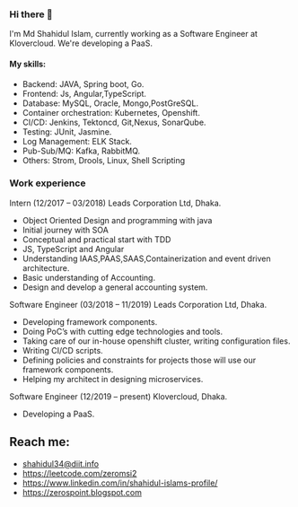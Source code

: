 ### Hi there 👋
I'm Md Shahidul Islam, currently working as a Software Engineer at Klovercloud. We're developing a PaaS.

#### My skills:
- Backend: JAVA, Spring boot, Go.
- Frontend: Js, Angular,TypeScript.
- Database: MySQL, Oracle, Mongo,PostGreSQL.
- Container orchestration: Kubernetes, Openshift.
- CI/CD: Jenkins, Tektoncd, Git,Nexus, SonarQube.
- Testing: JUnit, Jasmine.
- Log Management: ELK Stack.
- Pub-Sub/MQ: Kafka, RabbitMQ.
- Others: Strom, Drools, Linux, Shell Scripting

### Work experience 
Intern (12/2017 – 03/2018)
Leads Corporation Ltd, Dhaka.
- Object Oriented Design and programming with
java
- Initial journey with SOA
- Conceptual and practical start with TDD
- JS, TypeScript and Angular
- Understanding IAAS,PAAS,SAAS,Containerization
and event driven architecture.
- Basic understanding of Accounting.
- Design and develop a general accounting system.

Software Engineer (03/2018 – 11/2019)
Leads Corporation Ltd, Dhaka.
- Developing framework components.
- Doing PoC’s with cutting edge technologies and
tools.
- Taking care of our in-house openshift cluster,
writing configuration files.
- Writing CI/CD scripts.
- Defining policies and constraints for projects
those will use our framework components.
- Helping my architect in designing
microservices.

Software Engineer (12/2019 – present)
Klovercloud, Dhaka.
- Developing a PaaS.

## Reach me:
- shahidul34@diit.info
- https://leetcode.com/zeromsi2
- https://www.linkedin.com/in/shahidul-islams-profile/
- https://zerospoint.blogspot.com


